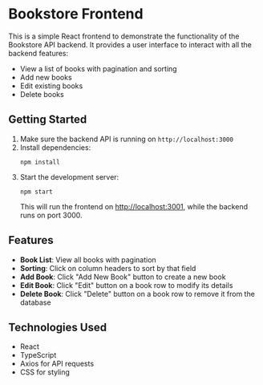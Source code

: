 # Bookstore Frontend

This is a simple React frontend to demonstrate the functionality of the Bookstore API backend. It provides a user interface to interact with all the backend features:

- View a list of books with pagination and sorting
- Add new books
- Edit existing books
- Delete books

## Getting Started

1. Make sure the backend API is running on `http://localhost:3000`
2. Install dependencies:
   ```
   npm install
   ```
3. Start the development server:
   ```
   npm start
   ```
   This will run the frontend on [http://localhost:3001](http://localhost:3001), while the backend runs on port 3000.

## Features

- **Book List**: View all books with pagination
- **Sorting**: Click on column headers to sort by that field
- **Add Book**: Click "Add New Book" button to create a new book
- **Edit Book**: Click "Edit" button on a book row to modify its details
- **Delete Book**: Click "Delete" button on a book row to remove it from the database

## Technologies Used

- React
- TypeScript
- Axios for API requests
- CSS for styling 
